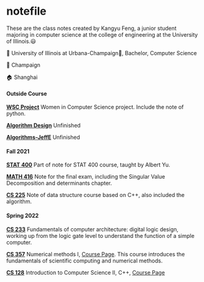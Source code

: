 # notefile

These are the class notes created by Kangyu Feng, a junior student majoring in computer science at the college of engineering at the University of Illinois.:smiley:

 :school: University of Illinois at Urbana-Champaign:corn:, Bachelor, Computer Science

:round_pushpin: Champaign

:house: Shanghai

#### Outside Course

[**WSC Project**](./WSC-Project)	Women in Computer Science project. Include the note of python.

[**Algorithm Design**](./Algorithm-Design.md)	Unfinished

[**Algorithms-JeffE**](./Algorithms-JeffE.md)	Unfinished

#### Fall 2021

[**STAT 400**](./STAT-400.md)	Part of note for STAT 400 course, taught by Albert Yu.

[**MATH 416**](./MATH-416.md)	Note for the final exam, including the Singular Value Decomposition and determinants chapter.

[**CS 225**](./CS-225.md)	Note of data structure course based on C++, also included the algorithm.

#### Spring 2022

[**CS 233**](./CS-233.md)	Fundamentals of computer architecture: digital logic design, working up from the logic gate level to understand the function of a simple computer.

[**CS 357**](./CS-357.md)	Numerical methods I, [Course Page](https://courses.grainger.illinois.edu/cs357/sp2022/). This course introduces the fundamentals of scientific computing and numerical methods.

[**CS 128**](./CS-128.md)	Introduction to Computer Science II, C++, [Course Page](https://cs128.org/)










